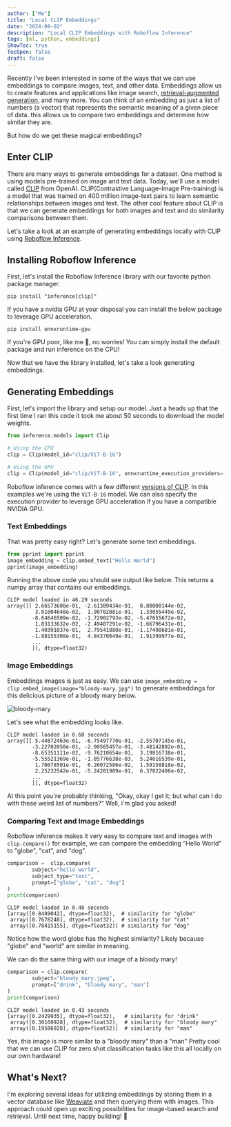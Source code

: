 ```yaml
---
author: ["Me"]
title: "Local CLIP Embeddings"
date: "2024-09-02"
description: "Local CLIP Embeddings with Roboflow Inference"
tags: [ml, python, embeddings]
ShowToc: true
TocOpen: false
draft: false
---
```


Recently I've been interested in some of the ways that we can use embeddings to compare images, text, and other data.
Embeddings allow us to create features and applications like image search, [retrieval-augmented generation](https://en.wikipedia.org/wiki/Retrieval-augmented_generation), and many more.
You can think of an embedding as just a list of numbers (a vector) that represents the semantic meaning of a given piece of data.
this allows us to compare two embeddings and determine how similar they are.

But how do we get these magical embeddings?

## Enter CLIP

There are many ways to generate embeddings for a dataset. One method is using models pre-trained on image and text data.
Today, we'll use a model called [CLIP](https://openai.com/index/clip/) from OpenAI.
CLIP(Contrastive Language–Image Pre-training) is a model that was trained on 400 million image-text pairs to learn semantic relationships between images and text.
The other cool feature about CLIP is that we can generate embeddings for both images and text and do similarity comparisons between them.

Let's take a look at an example of generating embeddings locally with CLIP using [Roboflow Inference](https://github.com/roboflow/inference).

## Installing Roboflow Inference

First, let's install the Roboflow Inference library with our favorite python package manager.

```shell
pip install "inference[clip]"
```

If you have a nvidia GPU at your disposal you can install the below package to leverage GPU acceleration.

```shell
pip install onnxruntime-gpu
```

If you're GPU poor, like me 🤣, no worries! You can simply install the default package and run inference on the CPU!

Now that we have the library installed, let's take a look generating embeddings.

## Generating Embeddings

First, let's import the library and setup our model.
Just a heads up that the first time I ran this code it took me about 50 seconds to download the model weights.

```python
from inference.models import Clip

# Using the CPU
clip = Clip(model_id="clip/ViT-B-16")

# Using the GPU
clip = Clip(model_id="clip/ViT-B-16", onnxruntime_execution_providers=["CUDAExecutionProvider"])
```

Roboflow inference comes with a few different [versions of CLIP](https://inference.roboflow.com/foundation/clip/#supported-clip-versions). In this examples we're using the `ViT-B-16` model. We can also specify the execution provider to leverage GPU acceleration if you have a compatible NVIDIA GPU.

### Text Embeddings

That was pretty easy right? Let's generate some text embeddings.

```python
from pprint import pprint
image_embedding = clip.embed_text("Hello World")
pprint(image_embedding)

```

Running the above code you should see output like below. This returns a numpy array that contains our embeddings.

```shell
CLIP model loaded in 46.29 seconds
array([[ 2.66573608e-01, -2.61389434e-01,  8.80000144e-02,
         3.01004648e-02,  1.90702081e-01,  1.33055449e-02,
        -8.64646509e-02, -1.72902793e-02, -5.47655672e-02,
         1.83133632e-02, -2.49407291e-02, -1.66796431e-01,
         1.40391037e-01,  2.79541880e-01, -1.17498681e-01,
        -1.88155308e-01,  4.84370649e-01,  1.91399977e-02,
        ...
        ]], dtype=float32)
```

### Image Embeddings
Embeddings images is just as easy. We can use `image_embedding = clip.embed_image(image="bloody-mary.jpg")`
to generate embeddings for this delicious picture of a bloody mary below.

![bloody-mary](/images/local-clip-embeddings/bloody-mary.jpg)

Let's see what the embedding looks like.

```shell
CLIP model loaded in 0.60 seconds
array([[ 5.44872463e-01, -6.75497770e-01, -2.55707145e-01,
        -3.22702050e-01, -2.00565457e-01, -3.48142892e-01,
        -8.65351111e-02, -9.76210654e-01,  3.19816738e-01,
        -5.55521369e-01, -1.05776638e-03,  5.24616539e-01,
         1.70078501e-01,  6.26072586e-02,  1.59158818e-02,
         2.25232542e-01, -5.24201989e-01,  6.37022406e-02,
        ...
        ]], dtype=float32)
```

At this point you're probably thinking, "Okay, okay I get it; but what can I do with these weird list of numbers?"
Well, i'm glad you asked!

### Comparing Text and Image Embeddings

Roboflow inference makes it very easy to compare text and images with `clip.compare()`
for example, we can compare the embedding "Hello World" to "globe", "cat", and "dog". 

```python
comparison =  clip.compare(
        subject="hello world", 
        subject_type="text", 
        prompt=["globe", "cat", "dog"]
)
print(comparison)
```

```shell
CLIP model loaded in 0.48 seconds
[array([0.8489042], dtype=float32),  # similarity for "globe"
 array([0.7678248], dtype=float32),  # similarity for "cat"
 array([0.78415155], dtype=float32)] # similarity for "dog"
```

Notice how the word globe has the highest similarity? Likely because "globe" and "world" are similar in meaning.

We can do the same thing with our image of a bloody mary! 

```python
comparison = clip.compare(
        subject="bloody_mary.jpeg", 
        prompt=["drink", "bloody mary", "man"]
)
print(comparison)
```
```shell
CLIP model loaded in 0.43 seconds
[array([0.2429935], dtype=float32),   # similarity for "drink"
 array([0.30160928], dtype=float32),  # similarity for "bloody mary"
 array([0.19586928], dtype=float32)]  # similarity for "man"
```
Yes, this image is more similar to a "bloody mary" than a "man"
Pretty cool that we can use CLIP for zero shot classification tasks like this all locally on our own hardware!

## What's Next?

I'm exploring several ideas for utilizing embeddings by storing them in a vector database like [Weaviate](https://weaviate.io/) and then querying them with images. This approach could open up exciting possibilities for image-based search and retrieval. Until next time, happy building! 🥂
